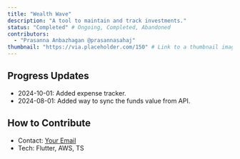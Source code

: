 ```yaml
---
title: "Wealth Wave"
description: "A tool to maintain and track investments."
status: "Completed" # Ongoing, Completed, Abandoned
contributors:
  - "Prasanna Anbazhagan @prasannasahaj"
thumbnail: "https://via.placeholder.com/150" # Link to a thumbnail image
---
```


## Progress Updates
- 2024-10-01: Added expense tracker.
- 2024-08-01: Added way to sync the funds value from API.

## How to Contribute
- Contact: [Your Email](mailto:prasanna@sahaj.ai.com)
- Tech: Flutter, AWS, TS